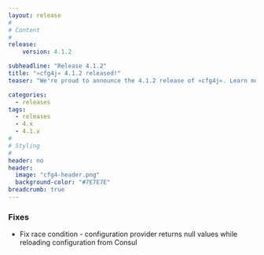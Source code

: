 ```yaml
---
layout: release
#
# Content
#
release:
    version: 4.1.2

subheadline: "Release 4.1.2"
title: "»cfg4j« 4.1.2 released!"
teaser: "We're proud to announce the 4.1.2 release of »cfg4j«. Learn more about new features in this article."

categories:
  - releases
tags:
  - releases
  - 4.x
  - 4.1.x
#
# Styling
#
header: no
header:
  image: "cfg4-header.png"
  background-color: "#7E7E7E"
breadcrumb: true
---
```


### Fixes
* Fix race condition - configuration provider returns null values while reloading configuration from Consul